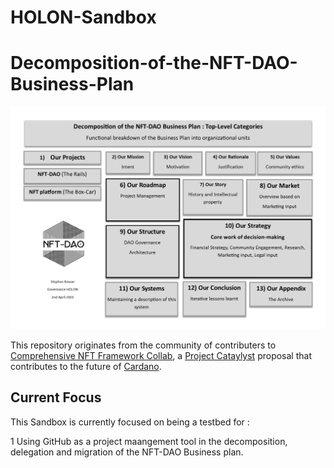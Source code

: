 # HOLON-Sandbox

# Decomposition-of-the-NFT-DAO-Business-Plan

![Decomposition-of-the-NFT-DAO-Business-Plan](Decomposition-of-the-NFT-DAO-Business-Plan.jpg)


This repository originates from the community of contributers to [Comprehensive NFT Framework Collab](https://cardano.ideascale.com/a/dtd/Comprehensive-NFT-Framework-Collab/334521-48088), a [Project Cataylyst](https://cardano.ideascale.com/) proposal that contributes to the future of [Cardano](https://cardano.org/).

## Current Focus

This Sandbox is currently focused on being a testbed for :

1 Using GitHub as a project maangement tool in the decomposition, delegation and migration of the NFT-DAO Business plan.
